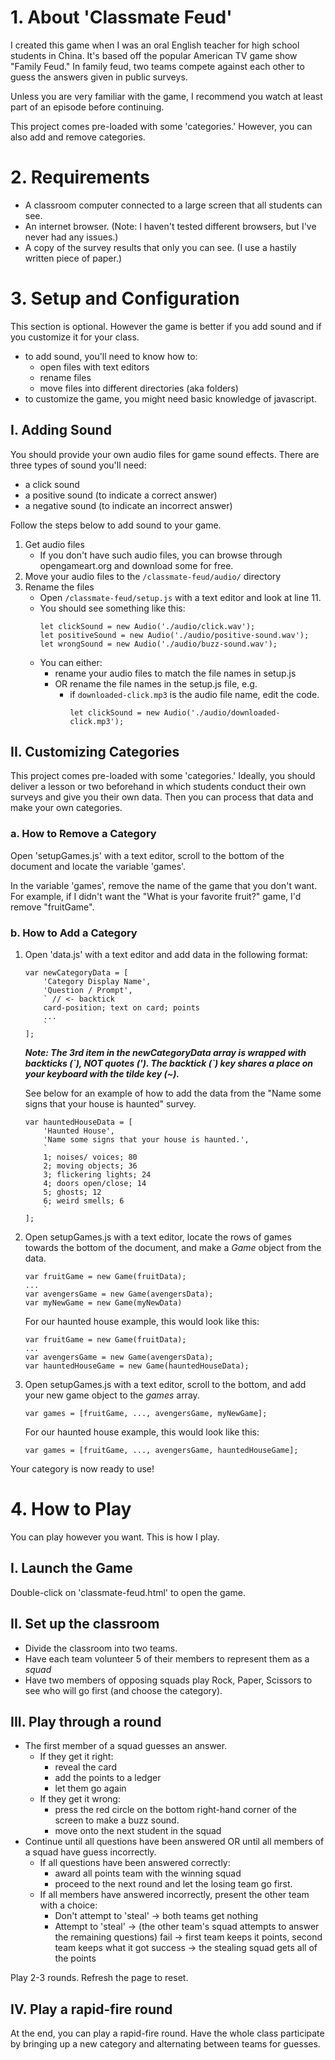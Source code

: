 

# 1. About **'Classmate Feud'**

I created this game when I was an oral English teacher for high school students in China. It's based off the popular American TV game show "Family Feud." In family feud, two teams compete against each other to guess the answers given in public surveys. 

Unless you are very familiar with the game, I recommend you watch at least part of an episode before continuing.

This project comes pre-loaded with some 'categories.' However, you can also add and remove categories.

# 2. Requirements

  * A classroom computer connected to a large screen that all students can see.
  * An internet browser. (Note: I haven't tested different browsers, but I've never had any issues.)
  * A copy of the survey results that only you can see. (I use a hastily written piece of paper.)

# 3. Setup and Configuration

This section is optional. However the game is better if you add sound and if you customize it for your class.
  * to add sound, you'll need to know how to:
    - open files with text editors 
    - rename files
    - move files into different directories (aka folders)
  * to customize the game, you might need basic knowledge of javascript.

## I. Adding Sound

You should provide your own audio files for game sound effects. There are three types of sound you'll need:
  * a click sound
  * a positive sound (to indicate a correct answer)
  * a negative sound (to indicate an incorrect answer)

  Follow the steps below to add sound to your game.

1. Get audio files
    - If you don't have such audio files, you can browse through opengameart.org and download some for free. 
1. Move your audio files to the `/classmate-feud/audio/` directory
1. Rename the files
    - Open `/classmate-feud/setup.js` with a text editor and look at line 11. 
    - You should see something like this:
        ```
        let clickSound = new Audio('./audio/click.wav');
        let positiveSound = new Audio('./audio/positive-sound.wav');
        let wrongSound = new Audio('./audio/buzz-sound.wav');
        ```
    - You can either:
      * rename your audio files to match the file names in setup.js 
      * OR rename the file names in the setup.js file, e.g. 
        - if `downloaded-click.mp3` is the audio file name, edit the code.
           ```
           let clickSound = new Audio('./audio/downloaded-click.mp3');
           ```

## II. Customizing Categories

This project comes pre-loaded with some 'categories.' Ideally, you should deliver a lesson or two beforehand in which students conduct their own surveys and give you their own data. Then you can process that data and make your own categories.

### a. How to Remove a Category

Open 'setupGames.js' with a text editor, scroll to the bottom of the document and locate the variable 'games'.

In the variable 'games', remove the name of the game that you don't want. 
For example, if I didn't want the "What is your favorite fruit?" game, I'd remove "fruitGame".

### b. How to Add a Category

1. Open 'data.js' with a text editor and add data in the following format:

    ```
    var newCategoryData = [
        'Category Display Name',
        'Question / Prompt',
        ` // <- backtick
        card-position; text on card; points
        ...
        `
    ];
    ```

    ***Note: The 3rd item in the *newCategoryData* array is wrapped with backticks (\`), NOT quotes (\'). The backtick (\`) key shares a place on your keyboard with the tilde key (~).***

    See below for an example of how to add the data from the "Name some signs that your house is haunted" survey.

    ```
    var hauntedHouseData = [
        'Haunted House', 
        'Name some signs that your house is haunted.', 
        `
        1; noises/ voices; 80 
        2; moving objects; 36
        3; flickering lights; 24
        4; doors open/close; 14
        5; ghosts; 12
        6; weird smells; 6
        `
    ];
    ```

2. Open setupGames.js with a text editor, locate the rows of games towards the bottom of the document, and make a *Game* object from the data.

    ```
    var fruitGame = new Game(fruitData);
    ...
    var avengersGame = new Game(avengersData);
    var myNewGame = new Game(myNewData)
    ```

    For our haunted house example, this would look like this:

    ```
    var fruitGame = new Game(fruitData);
    ...
    var avengersGame = new Game(avengersData);
    var hauntedHouseGame = new Game(hauntedHouseData);
    ```

3. Open setupGames.js with a text editor, scroll to the bottom, and add your new game object to the *games* array.

    ```
    var games = [fruitGame, ..., avengersGame, myNewGame];
    ```

    For our haunted house example, this would look like this:

    ```
    var games = [fruitGame, ..., avengersGame, hauntedHouseGame];
    ```

Your category is now ready to use!

# 4. How to Play

You can play however you want. This is how I play.

## I. Launch the Game

Double-click on 'classmate-feud.html' to open the game.

## II. Set up the classroom
* Divide the classroom into two teams.
* Have each team volunteer 5 of their members to represent them as a *squad*
* Have two members of opposing squads play Rock, Paper, Scissors to see who will go first (and choose the category).

## III. Play through a round
* The first member of a squad guesses an answer.
    - If they get it right:
      - reveal the card
      - add the points to a ledger
      - let them go again
    - If they get it wrong:
      - press the red circle on the bottom right-hand corner of the screen to make a buzz sound.
      - move onto the next student in the squad
* Continue until all questions have been answered OR until all members of a squad have guess incorrectly.
    * If all questions have been answered correctly:
        - award all points team with the winning squad
        - proceed to the next round and let the losing team go first.
    * If all members have answered incorrectly, present the other team with a choice:
        - Don't attempt to 'steal' -> both teams get nothing
        - Attempt to 'steal' -> (the other team's squad attempts to answer the remaining questions)
            fail -> first team keeps it points, second team keeps what it got
            success -> the stealing squad gets all of the points

Play 2-3 rounds. Refresh the page to reset.

## IV. Play a rapid-fire round
At the end, you can play a rapid-fire round.
Have the whole class participate by bringing up a new category and alternating between teams for guesses.
